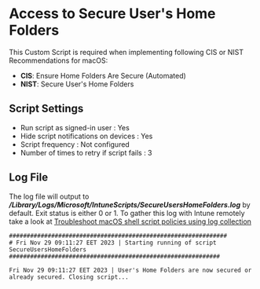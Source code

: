# Access to Secure User's Home Folders
This Custom Script is required when implementing following CIS or NIST Recommendations for macOS: 
- **CIS**: Ensure Home Folders Are Secure (Automated)
- **NIST**: Secure User's Home Folders

## Script Settings

- Run script as signed-in user : Yes
- Hide script notifications on devices : Yes
- Script frequency : Not configured
- Number of times to retry if script fails : 3

## Log File

The log file will output to ***/Library/Logs/Microsoft/IntuneScripts/SecureUsersHomeFolders.log*** by default. Exit status is either 0 or 1. To gather this log with Intune remotely take a look at  [Troubleshoot macOS shell script policies using log collection](https://docs.microsoft.com/en-us/mem/intune/apps/macos-shell-scripts#troubleshoot-macos-shell-script-policies-using-log-collection)

```
##############################################################
# Fri Nov 29 09:11:27 EET 2023 | Starting running of script SecureUsersHomeFolders
############################################################

Fri Nov 29 09:11:27 EET 2023 | User's Home Folders are now secured or already secured. Closing script...
```